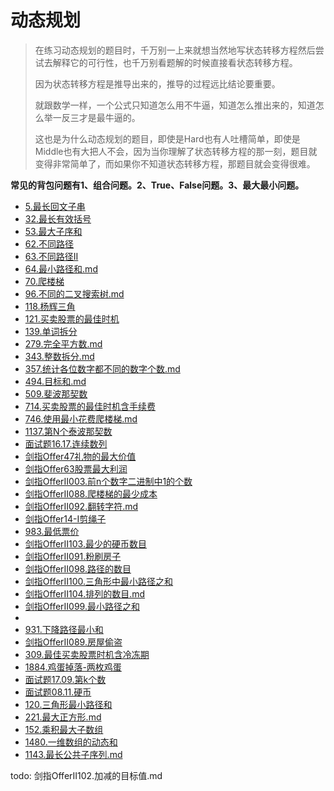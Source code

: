 # 动态规划

> 在练习动态规划的题目时，千万别一上来就想当然地写状态转移方程然后尝试去解释它的可行性，也千万别看题解的时候直接看状态转移方程。
>
> 因为状态转移方程是推导出来的，推导的过程远比结论要重要。
>
> 就跟数学一样，一个公式只知道怎么用不牛逼，知道怎么推出来的，知道怎么举一反三才是最牛逼的。
>
> 这也是为什么动态规划的题目，即使是Hard也有人吐槽简单，即使是Middle也有大把人不会，因为当你理解了状态转移方程的那一刻，题目就变得非常简单了，而如果你不知道状态转移方程，那题目就会变得很难。

**常见的背包问题有1、组合问题。2、True、False问题。3、最大最小问题。**



- [5.最长回文子串](5.最长回文子串.md)
- [32.最长有效括号](32.最长有效括号.md)
- [53.最大子序和](53.最大子序和.md)
- [62.不同路径](62.不同路径.md)
- [63.不同路径II](63.不同路径II.md)
- [64.最小路径和.md](64.最小路径和.md)
- [70.爬楼梯](70.爬楼梯.md)
- [96.不同的二叉搜索树.md](96.不同的二叉搜索树.md)
- [118.杨辉三角](118.杨辉三角.md)
- [121.买卖股票的最佳时机](121.买卖股票的最佳时机.md)
- [139.单词拆分](139.单词拆分.md)
- [279.完全平方数.md](279.完全平方数.md)
- [343.整数拆分.md](343.整数拆分.md)
- [357.统计各位数字都不同的数字个数.md](357.统计各位数字都不同的数字个数.md)
- [494.目标和.md](494.目标和.md)
- [509.斐波那契数](509.斐波那契数.md)
- [714.买卖股票的最佳时机含手续费](714.买卖股票的最佳时机含手续费.md)
- [746.使用最小花费爬楼梯.md](746.使用最小花费爬楼梯.md)
- [1137.第N个泰波那契数](1137.第N个泰波那契数.md)
- [面试题16.17.连续数列](面试题16.17.连续数列.md)
- [剑指Offer47礼物的最大价值](剑指Offer47礼物的最大价值.md)
- [剑指Offer63股票最大利润](剑指Offer63股票最大利润.md)
- [剑指OfferII003.前n个数字二进制中1的个数](剑指OfferII003.前n个数字二进制中1的个数.md)
- [剑指OfferII088.爬楼梯的最少成本](剑指OfferII088.爬楼梯的最少成本.md)
- [剑指OfferII092.翻转字符.md](剑指OfferII092.翻转字符.md)
- [剑指Offer14-I剪绳子](剑指Offer14-I剪绳子.md)
- [983.最低票价](983.最低票价.md)
- [剑指OfferII103.最少的硬币数目](剑指OfferII103.最少的硬币数目.md)
- [剑指OfferII091.粉刷房子](剑指OfferII091.粉刷房子.md)
- [剑指OfferII098.路径的数目](剑指OfferII098.路径的数目.md)
- [剑指OfferII100.三角形中最小路径之和](剑指OfferII100.三角形中最小路径之和.md)
- [剑指OfferII104.排列的数目.md](剑指OfferII104.排列的数目.md)
- [剑指OfferII099.最小路径之和](剑指OfferII099.最小路径之和.md)
- 
- [931.下降路径最小和](931.下降路径最小和.md)
- [剑指OfferII089.房屋偷盗](剑指OfferII089.房屋偷盗.md)
- [309.最佳买卖股票时机含冷冻期](309.最佳买卖股票时机含冷冻期.md)
- [1884.鸡蛋掉落-两枚鸡蛋](1884.鸡蛋掉落-两枚鸡蛋.md)
- [面试题17.09.第k个数](面试题17.09.第k个数.md)
- [面试题08.11.硬币](面试题08.11.硬币.md)
- [120.三角形最小路径和](120.三角形最小路径和.md)
- [221.最大正方形.md](221.最大正方形.md)
- [152.乘积最大子数组](152.乘积最大子数组.md)
- [1480.一维数组的动态和](1480.一维数组的动态和.md)
- [1143.最长公共子序列.md](1143.最长公共子序列.md)





todo: 剑指OfferII102.加减的目标值.md

